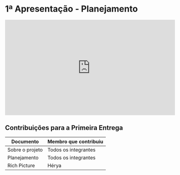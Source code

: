 # 1ª Apresentação - Planejamento

<iframe width="560" height="315" src="https://www.youtube.com/embed/WswuPzW5O58" title="YouTube video player" frameborder="0" allow="accelerometer; autoplay; clipboard-write; encrypted-media; gyroscope; picture-in-picture" allowfullscreen></iframe>

## Contribuições para a Primeira Entrega

| Documento                             | Membro que contribuiu               |
| --------------------------------------| ----------------------------------- |
| Sobre o projeto                       |    Todos os integrantes             |
| Planejamento                          |    Todos os integrantes             |
| Rich Picture                          |    Hérya                            |